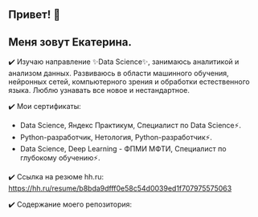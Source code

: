 ## Привет! 👋

<!--
**Katenasarov/Katenasarov** is a ✨ _special_ ✨ repository because its `README.md` (this file) appears on your GitHub profile.

Here are some ideas to get you started:

- 🔭 I’m currently working on ...
- 🌱 I’m currently learning ...
- 👯 I’m looking to collaborate on ...
- 🤔 I’m looking for help with ...
- 💬 Ask me about ...
- 📫 How to reach me: ...
- 😄 Pronouns: ...
- ⚡ Fun fact: ...
-->

## Меня зовут Екатерина.

✔️ Изучаю направление ✨Data Science✨, занимаюсь аналитикой и анализом данных. Развиваюсь в области машинного обучения, нейронных сетей, компьютерного зрения и обработки естественного языка. Люблю узнавать все новое и нестандартное. 

✔️ Мои сертификаты:
- Data Science, Яндекс Практикум, Специалист по Data Science⚡.
- Python-разработчик, Нетология, Python-разработчик⚡.
- Data Science, Deep Learning - ФПМИ МФТИ, Специалист по глубокому обучению⚡.

✔️ Ссылка на резюме hh.ru:
https://hh.ru/resume/b8bda9dfff0e58c54d0039ed1f707975575063

✔️ Содержание моего репозитория:

